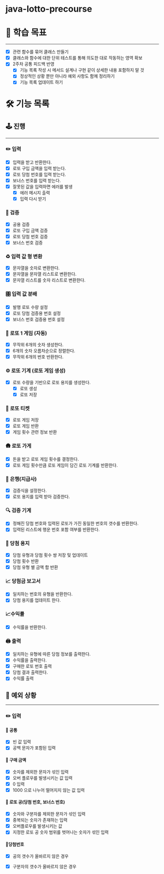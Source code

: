 # java-lotto-precourse

# 🏃 학습 목표

---
- [x] 관련 함수를 묶어 클래스 만들기
- [x] 클래스와 함수에 대한 단위 테스트를 통해 의도한 대로 작동하는 영역 확보
- [x] 2주차 공통 피드백 반영
    - [x] 기능 목록 작성 시 메서드 설계나 구현 같이 상세한 내용 포함하지 말 것
    - [x] 정상적인 상황 뿐만 아니라 예외 사항도 함께 정리하기
    - [x] 기능 목록 업데이트 하기

#  🛠️ 기능 목록

## 🕹️ 진행

---
### ✏️ 입력
- [x] 입력을 받고 반환한다.
- [x] 로또 구입 금액을 입력 받는다.
- [x] 로또 당첨 번호를 입력 받는다.
- [x] 보너스 번호를 입력 받는다.
- [x] 잘못된 값을 입력하면 에러를 발생
    - [x] 에러 메시지 출력
    - [x] 입력 다시 받기

### 👀 검증
- [x] 공용 검증
- [x] 로또 구입 금액 검증
- [x] 로또 당첨 번호 검증
- [x] 보너스 번호 검증

### ♻️ 입력 값 형 변환
- [x] 문자열을 숫자로 변환한다.
- [x] 문자열을 문자열 리스트로 변환한다.
- [x] 문자열 리스트를 숫자 리스트로 변환한다.

### 🎛 입력 값 분배
- [x] 발행 로또 수량 설정
- [x] 로또 당첨 검증용 번호 설정
- [x] 보너스 번호 검증용 번호 설정

### 🎉 로또 1 게임 (자동)
- [x] 무작위 6개의 숫자 생성한다.
- [x] 6개의 숫자 오름차순으로 정렬한다.
- [x] 무작위 6개의 번호 반환한다.

### ⚙️ 로또 기계 (로또 게임 생성)
- [x] 로또 수량을 기반으로 로또 용지를 생성한다.
    - [x] 로또 생성
    - [x] 로또 저장

### 🎫 로또 티켓
- [x] 로또 게임 저장
- [x] 로또 게임 반환
- [x] 게임 횟수 관련 정보 반환

### 🛖 로또 가게
- [x] 돈을 받고 로또 게임 횟수를 결정한다.
- [x] 로또 게임 횟수만큼 로또 게임이 담긴 로또 기계를 반환한다.

### 🏦 은행(지급사)
- [x] 검증식을 설정한다.
- [x] 로또 용지를 입력 받아 검증한다.

### 🔍 검증 기계
- [x] 정해진 당첨 번호와 입력된 로또가 가진 동일한 번호의 갯수를 반환한다.
- [x] 입력된 리스트에 행운 번호 포함 여부를 반환한다.

### 🧾 당첨 용지 
- [x] 당첨 유형과 당첨 횟수 쌍 저장 및 업데이트
- [x] 당첨 횟수 반환
- [x] 당첨 유형 별 금액 합 반환

### 📈 당첨금 보고서
- [x] 일치하는 번호의 유형을 반환한다.
- [x] 당첨 용지를 업데이트 한다.

### 📈수익률
- [x] 수익률을 반환한다.

### 🖨️ 출력
- [x] 일치하는 유형에 따른 당첨 정보를 출력한다.
- [x] 수익률을 출력한다.
- [x] 구매한 로또 번호 출력
- [x] 당첨 결과 출력한다.
- [x] 수익률 출력

## 🚧 예외 상황

---

### ✏️ 입력
#### 🧩 공통
- [x] 빈 값 입력
- [x] 공백 문자가 포함된 입력

#### 🧩 구매 금액
- [x] 숫자를 제외한 문자가 섞인 입력
- [x] 오버 플로우를 발생시키는 값 입력
- [x] 0 입력
- [x] 1000 으로 나누어 떨어지지 않는 값 입력

#### 🧩 로또 공(당첨 번호, 보너스 번호)
- [x] 숫자와 구분자를 제외한 문자가 섞인 입력
- [x] 중복되는 숫자가 존재하는 입력
- [x] 오버플로우를 발생시키는 값
- [x] 지정한 로또 공 숫자 범위를 벗어나는 숫자가 섞인 입력

#### 🧩당첨번호
- [x] 공의 갯수가 올바르지 않은 경우
- [x] 구분자의 갯수가 올바르지 않은 경우


